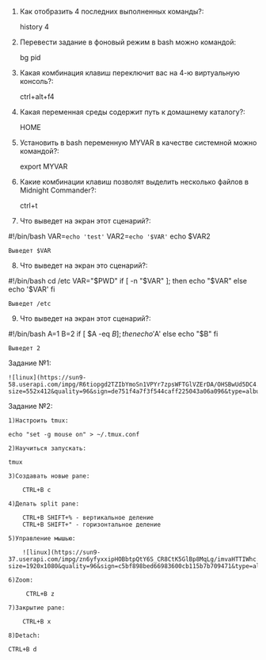 1) Как отобразить 4 последних выполненных команды?:

	history 4

2) Перевести задание в фоновый режим в bash можно командой:

	bg pid

3) Какая комбинация клавиш переключит вас на 4-ю виртуальную консоль?:

	ctrl+alt+f4

4) Какая переменная среды содержит путь к домашнему каталогу?:

	HOME

5) Установить в bash переменную MYVAR в качестве системной можно командой?:

	export MYVAR

6) Какие комбинации клавиш позволят выделить несколько файлов в Midnight Commander?:

	ctrl+t


7) Что выведет на экран этот сценарий?:


#!/bin/bash
VAR=`echo 'test'`
VAR2=`echo '$VAR'`
echo $VAR2

	Выведет $VAR
 

8) Что выведет на экран это сценарий?:


#!/bin/bash
cd /etc
VAR="$PWD"
if [ -n "$VAR" ]; then
 echo "$VAR"
else
 echo '$VAR'
fi 

	Выведет /etc
 

9) Что выведет на экран этот сценарий?:


#!/bin/bash
A=1
B=2
if [ $A -eq $B  ]; then
 echo '$A'
else
 echo "$B"
fi

	Выведет 2
	
	
 Задание №1:
 
 	![linux](https://sun9-58.userapi.com/impg/R6tiopgd2TZIbYmoSn1VPYr7zpsWFTGlVZErDA/OHSBwUd5DC4.jpg?size=552x412&quality=96&sign=de751f4a7f3f544caff225043a06a096&type=album)
 
 
 Задание №2:
 
 
    1)Настроить tmux:
    	
	echo "set -g mouse on" > ~/.tmux.conf
    	
    2)Научиться запускать:
    
	tmux
	
    3)Создавать новые pane:
    
    	CTRL+B c
    
    4)Делать split pane:
    
    	CTRL+B SHIFT+% - вертикальное деление
    	CTRL+B SHIFT+" - горизонтальное деление
    
    5)Управление мышью:
    
    	![linux](https://sun9-37.userapi.com/impg/zn6yfyxxipHOBbtpQtY6S_CR8CtK5GlBp8MqLg/imvaHTTIWhc.jpg?size=1920x1080&quality=96&sign=c5bf898bed66983600cb115b7b709471&type=album)
    
    6)Zoom:
    
    	 CTRL+B z
    
    7)Закрытие pane:
    
    	CTRL+B x
    
    8)Detach:
    
	CTRL+B d
